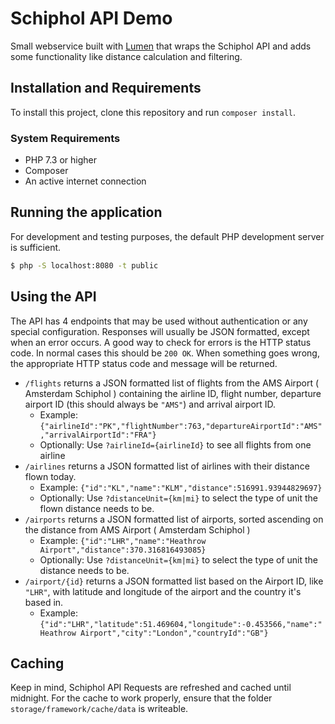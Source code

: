 # Schiphol API Demo

Small webservice built with [Lumen](https://lumen.laravel.com/docs) that wraps the Schiphol API and adds some functionality like distance calculation and filtering.

## Installation and Requirements

To install this project, clone this repository and run `composer install`.

### System Requirements

- PHP 7.3 or higher
- Composer
- An active internet connection

## Running the application
For development and testing purposes, the default PHP development server is sufficient.

```bash
$ php -S localhost:8080 -t public
```

## Using the API
The API has 4 endpoints that may be used without authentication or any special configuration. Responses will usually be JSON formatted, except when an error occurs. A good way to check for errors is the HTTP status code. In normal cases this should be `200 OK`. When something goes wrong, the appropriate HTTP status code and message will be returned.

- `/flights` returns a JSON formatted list of flights from the AMS Airport ( Amsterdam Schiphol ) containing the airline ID, flight number, departure airport ID (this should always be `"AMS"`) and arrival airport ID.
    - Example: `{"airlineId":"PK","flightNumber":763,"departureAirportId":"AMS","arrivalAirportId":"FRA"}`
    - Optionally: Use `?airlineId={airlineId}` to see all flights from one airline
- `/airlines` returns a JSON formatted list of airlines with their distance flown today. 
    - Example: `{"id":"KL","name":"KLM","distance":516991.93944829697}`
    - Optionally: Use `?distanceUnit={km|mi}` to select the type of unit the flown distance needs to be.
- `/airports` returns a JSON formatted list of airports, sorted ascending on the distance from AMS Airport ( Amsterdam Schiphol )
    - Example: `{"id":"LHR","name":"Heathrow Airport","distance":370.316816493085}`
    - Optionally: Use  `?distanceUnit={km|mi}` to select the type of unit the distance needs to be.
- `/airport/{id}` returns a JSON formatted list based on the Airport ID, like `"LHR"`, with latitude and longitude of the airport and the country it's based in.
    - Example: `{"id":"LHR","latitude":51.469604,"longitude":-0.453566,"name":"Heathrow Airport","city":"London","countryId":"GB"}`
    
## Caching
Keep in mind, Schiphol API Requests are refreshed and cached until midnight. For the cache to work properly, ensure that the folder `storage/framework/cache/data` is writeable.
